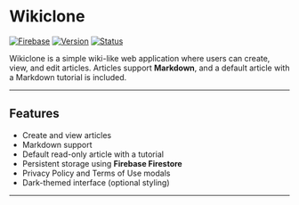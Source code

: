 # Wikiclone

[![Firebase](https://img.shields.io/badge/Firebase-Firestore-blue?style=for-the-badge&logo=firebase&logoColor=white)](https://firebase.google.com/) 
[![Version](https://img.shields.io/badge/Version-1.0.0-brightgreen?style=for-the-badge)]()
[![Status](https://img.shields.io/badge/Status-inActive-red?style=for-the-badge)]()

Wikiclone is a simple wiki-like web application where users can create, view, and edit articles. Articles support **Markdown**, and a default article with a Markdown tutorial is included.

---

## Features

- Create and view articles
- Markdown support
- Default read-only article with a tutorial
- Persistent storage using **Firebase Firestore**
- Privacy Policy and Terms of Use modals
- Dark-themed interface (optional styling)

---
